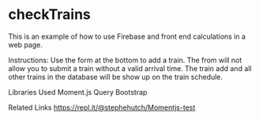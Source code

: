 # checkTrains
This is an example of how to use Firebase and front end calculations in a web page. 
  

Instructions: 
Use the form at the bottom to add a train. The from will not allow you to submit a train without a valid arrival time.
The train add and all other trains in the database will be show up on the train schedule. 


Libraries Used
Moment.js
Query
Bootstrap

Related Links
https://repl.it/@stephehutch/Momentjs-test

